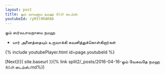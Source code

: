 ```yaml
---
layout: post
title: ஓம் வாமனாய நமஹ ௧௦௮ டைம்ஸ்
youtubeId: ryM3l9RAR88
---
```

 
 
 ஓம் ஸர்வபாவநாயை நமஹ  
 
 -  யார் அனைத்தையும் உருவாக்கி கவனித்துக்கொள்கிறார்கள் 
 
  
 
  
 
 
 
 
 
 


{% include youtubePlayer.html id=page.youtubeId %}
 
[Next]({{ site.baseurl }}{% link  split2/_posts/2016-04-16-ஓம் வேகவதே நமஹ ௧௦௮ டைம்ஸ்.md%})
 
